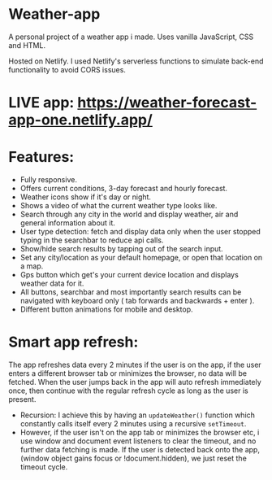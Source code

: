 # Weather-app

A personal project of a weather app i made. Uses vanilla JavaScript, CSS and HTML.


Hosted on Netlify. I used Netlify's serverless functions to simulate back-end functionality to avoid CORS issues.

# LIVE app: https://weather-forecast-app-one.netlify.app/

# Features:
- Fully responsive.
- Offers current conditions, 3-day forecast and hourly forecast.
- Weather icons show if it's day or night.
- Shows a video of what the current weather type looks like.
- Search through any city in the world and display weather, air and general information about it.
- User type detection: fetch and display data only when the user stopped typing in the searchbar to reduce api calls.
- Show/hide search results by tapping out of the search input.
- Set any city/location as your default homepage, or open that location on a map.
- Gps button which get's your current device location and displays weather data for it.
- All buttons, searchbar and most importantly search results can be navigated with keyboard only ( tab forwards and backwards + enter ).
- Different button animations for mobile and desktop.

# Smart app refresh: 
The app refreshes data every 2 minutes if the user is on the app, if the user enters a different browser  tab or minimizes the browser, no data will be fetched. When the user jumps back in the app will auto refresh immediately once, then continue with the regular refresh cycle as long as the user is present.
- Recursion: I achieve this by having an `updateWeather()` function which constantly calls itself every 2 minutes using a recursive `setTimeout`.
- However, if the user isn't on the app tab or minimizes the browser etc, i use window and document event listeners to clear the timeout,
  and no further data fetching is made. If the user is detected back onto the app, (window object gains focus or !document.hidden), we just reset the timeout cycle.
